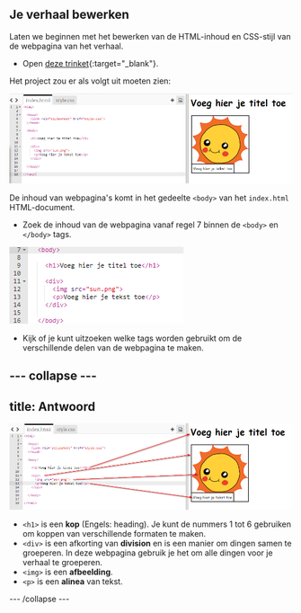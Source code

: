 ## Je verhaal bewerken

Laten we beginnen met het bewerken van de HTML-inhoud en CSS-stijl van de webpagina van het verhaal.

+ Open [deze trinket](https://trinket.io/html/d2199c8569){:target="_blank"}.

Het project zou er als volgt uit moeten zien:

![screenshot](images/story-starter.png)

De inhoud van webpagina's komt in het gedeelte `<body>` van het `index.html` HTML-document.

+ Zoek de inhoud van de webpagina vanaf regel 7 binnen de `<body>` en `</body>` tags.

![screenshot](images/story-html.png)

+ Kijk of je kunt uitzoeken welke tags worden gebruikt om de verschillende delen van de webpagina te maken.

--- collapse ---
---
title: Antwoord
---
![screenshot](images/story-elements.png)

+ `<h1>` is een **kop** (Engels: heading). Je kunt de nummers 1 tot 6 gebruiken om koppen van verschillende formaten te maken.
+ `<div>` is een afkorting van **division** en is een manier om dingen samen te groeperen. In deze webpagina gebruik je het om alle dingen voor je verhaal te groeperen.
+ `<img>` is een **afbeelding**.
+ `<p>` is een **alinea** van tekst.

--- /collapse ---
